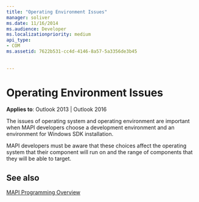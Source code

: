 ```yaml
---
title: "Operating Environment Issues"
manager: soliver
ms.date: 11/16/2014
ms.audience: Developer
ms.localizationpriority: medium
api_type:
- COM
ms.assetid: 7622b531-cc4d-4146-8a57-5a3356de3b45
 
 
---
```


# Operating Environment Issues

  
  
**Applies to**: Outlook 2013 | Outlook 2016 
  
The issues of operating system and operating environment are important when MAPI developers choose a development environment and an environment for Windows SDK installation.
  
MAPI developers must be aware that these choices affect the operating system that their component will run on and the range of components that they will be able to target.
  
## See also



[MAPI Programming Overview](mapi-programming-overview.md)

